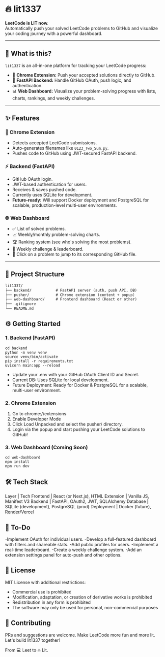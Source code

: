 # 🔥 lit1337

**LeetCode is LIT now.**  
Automatically push your solved LeetCode problems to GitHub and visualize your coding journey with a powerful dashboard.

---

## 🚀 What is this?

`lit1337` is an all-in-one platform for tracking your LeetCode progress:

- 🧩 **Chrome Extension:** Push your accepted solutions directly to GitHub.
- 🔐 **FastAPI Backend:** Handle GitHub OAuth, push logic, and authentication.
- 📊 **Web Dashboard:** Visualize your problem-solving progress with lists, charts, rankings, and weekly challenges.

---

## ✨ Features

### 🧠 Chrome Extension
- Detects accepted LeetCode submissions.
- Auto-generates filenames like `0123_Two_Sum.py`.
- Pushes code to GitHub using JWT-secured FastAPI backend.

### ⚡ Backend (FastAPI)
- GitHub OAuth login.
- JWT-based authentication for users.
- Receives & saves pushed code.
- Currently uses SQLite for development.
- **Future-ready:** Will support Docker deployment and PostgreSQL for scalable, production-level multi-user environments.

### 🌐 Web Dashboard
- ✅ List of solved problems.
- 📈 Weekly/monthly problem-solving charts.
- 🏆 Ranking system (see who's solving the most problems).
- 🎯 Weekly challenge & leaderboard.
- 🔗 Click on a problem to jump to its corresponding GitHub file.

---

## 📁 Project Structure

```txt
lit1337/
├── backend/           # FastAPI server (auth, push API, DB)
├── pusher/            # Chrome extension (content + popup)
├── web-dashboard/     # Frontend dashboard (React or other)
├── .gitignore
└── README.md
```

## ⚙️ Getting Started

### 1. Backend (FastAPI)
```
cd backend
python -m venv venv
source venv/bin/activate
pip install -r requirements.txt
uvicorn main:app --reload
```

- Update your .env with your GitHub OAuth Client ID and Secret.
- Current DB: Uses SQLite for local development.
- Future Deployment: Ready for Docker & PostgreSQL for a scalable, multi-user environment.

### 2. Chrome Extension
1. Go to chrome://extensions
2. Enable Developer Mode
3. Click Load Unpacked and select the pusher/ directory.
4. Login via the popup and start pushing your LeetCode solutions to GitHub!

### 3. Web Dashboard (Coming Soon)
```
cd web-dashboard
npm install
npm run dev
```

## 🛠️ Tech Stack

Layer	| Tech
Frontend |	React (or Next.js), HTML 
Extension |	Vanilla JS, Manifest V3 
Backend |	FastAPI, OAuth2, JWT, SQLAlchemy 
Database |	SQLite (development), PostgreSQL (prod) 
Deployment |	Docker (future), Render/Vercel 


## 🧪 To-Do

 -Implement OAuth for individual users.
 -Develop a full-featured dashboard with filters and shareable stats.
 -Add public profiles for users.
 -Implement a real-time leaderboard.
 -Create a weekly challenge system.
 -Add an extension settings panel for auto-push and other options.

## 📄 License

MIT License with additional restrictions:

- Commercial use is prohibited
- Modification, adaptation, or creation of derivative works is prohibited
- Redistribution in any form is prohibited
- The software may only be used for personal, non-commercial purposes

## 🙌 Contributing

PRs and suggestions are welcome.
Make LeetCode more fun and more lit.
Let's build lit1337 together!

From 💻 Leet to 🔥 Lit.
